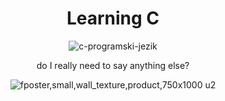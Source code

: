 <div align="center">

# Learning C

![c-programski-jezik](https://user-images.githubusercontent.com/55017307/100382839-79772100-301c-11eb-88c9-ca7d32cedef7.jpg)

do I really need to say anything else?

![fposter,small,wall_texture,product,750x1000 u2](https://user-images.githubusercontent.com/55017307/100382813-6b290500-301c-11eb-867f-8c739a6f31a5.jpg)



</div>

